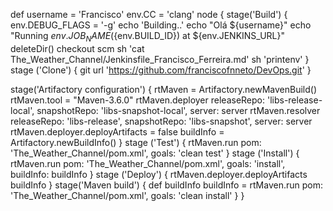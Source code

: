 def username = 'Francisco'
env.CC = 'clang'
node {
    stage('Build') {
        env.DEBUG_FLAGS = '-g'
        echo 'Building..'
        echo "Olá ${username}"
        echo "Running ${env.JOB_NAME} (${env.BUILD_ID}) at ${env.JENKINS_URL}"
        deleteDir()
        checkout scm
        sh 'cat The_Weather_Channel/Jenkinsfile_Francisco_Ferreira.md'
        sh 'printenv'
        }
   stage ('Clone') {
        git url 'https://github.com/franciscofnneto/DevOps.git'
    }

stage('Artifactory configuration') {
        rtMaven = Artifactory.newMavenBuild()
        rtMaven.tool = "Maven-3.6.0"
        rtMaven.deployer releaseRepo: 'libs-release-local', snapshotRepo: 'libs-snapshot-local', server: server
        rtMaven.resolver releaseRepo: 'libs-release', snapshotRepo: 'libs-snapshot', server: server
        rtMaven.deployer.deployArtifacts = false
        buildInfo = Artifactory.newBuildInfo()
    }
    stage ('Test') {
        rtMaven.run pom: 'The_Weather_Channel/pom.xml', goals: 'clean test'
    }
    stage ('Install') {
        rtMaven.run pom: 'The_Weather_Channel/pom.xml', goals: 'install', buildInfo: buildInfo
    }
    stage ('Deploy') {
        rtMaven.deployer.deployArtifacts buildInfo
    }
   stage('Maven build') {
        def buildInfo
        buildInfo = rtMaven.run pom: 'The_Weather_Channel/pom.xml', goals: 'clean install'
    }
}
